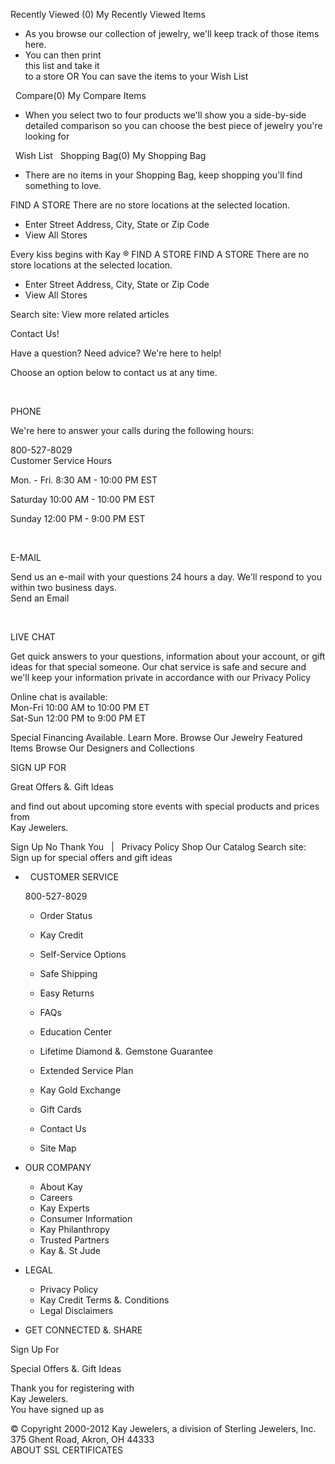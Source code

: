 Recently Viewed (0) My Recently Viewed Items

*   As you browse our collection of jewelry, we'll keep track of those items here.
*   You can then print  
    this list and take it  
    to a store OR You can save the items to your Wish List

  Compare(0) My Compare Items

*   When you select two to four products we'll show you a side-by-side detailed comparison so you can choose the best piece of jewelry you're looking for

  Wish List   Shopping Bag(0) My Shopping Bag

*   There are no items in your Shopping Bag, keep shopping you'll find something to love.

FIND A STORE There are no store locations at the selected location.

*   Enter Street Address, City, State or Zip Code
*   View All Stores

Every kiss begins with Kay ® FIND A STORE FIND A STORE There are no store locations at the selected location.

*   Enter Street Address, City, State or Zip Code
*   View All Stores

Search site: View more related articles

Contact Us!

Have a question? Need advice? We're here to help!

Choose an option below to contact us at any time.

 

PHONE

We're here to answer your calls during the following hours:

800-527-8029  
Customer Service Hours

Mon. - Fri. 8:30 AM - 10:00 PM EST

Saturday 10:00 AM - 10:00 PM EST

Sunday 12:00 PM - 9:00 PM EST

 

E-MAIL

Send us an e-mail with your questions 24 hours a day. We'll respond to you within two business days.  
Send an Email

 

LIVE CHAT

Get quick answers to your questions, information about your account, or gift ideas for that special someone. Our chat service is safe and secure and we'll keep your information private in accordance with our Privacy Policy

Online chat is available:  
Mon-Fri 10:00 AM to 10:00 PM ET  
Sat-Sun 12:00 PM to 9:00 PM ET

Special Financing Available. Learn More. Browse Our Jewelry Featured Items Browse Our Designers and Collections    

SIGN UP FOR

Great Offers &. Gift Ideas

and find out about upcoming store events with special products and prices from  
Kay Jewelers.

Sign Up No Thank You   |   Privacy Policy Shop Our Catalog Search site: Sign up for special offers and gift ideas

*     CUSTOMER SERVICE
    
    800-527-8029
    
    *   Order Status
    *   Kay Credit
    *   Self-Service Options
    *   Safe Shipping
    *   Easy Returns
    
    *   FAQs
    *   Education Center
    *   Lifetime Diamond &. Gemstone Guarantee
    *   Extended Service Plan
    *   Kay Gold Exchange
    *   Gift Cards
    *   Contact Us
    *   Site Map 
*   OUR COMPANY
    *   About Kay
    *   Careers
    *   Kay Experts
    *   Consumer Information
    *   Kay Philanthropy
    *   Trusted Partners
    *   Kay &. St Jude 
*   LEGAL
    *   Privacy Policy
    *   Kay Credit Terms &. Conditions
    *   Legal Disclaimers 
*   GET CONNECTED &. SHARE

Sign Up For

Special Offers &. Gift Ideas

Thank you for registering with  
Kay Jewelers.  
You have signed up as  

© Copyright 2000-2012 Kay Jewelers, a division of Sterling Jewelers, Inc. 375 Ghent Road, Akron, OH 44333  
ABOUT SSL CERTIFICATES